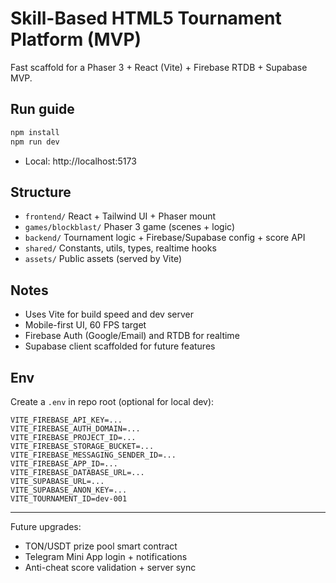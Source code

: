 # Skill-Based HTML5 Tournament Platform (MVP)

Fast scaffold for a Phaser 3 + React (Vite) + Firebase RTDB + Supabase MVP.

## Run guide

```bash
npm install
npm run dev
```

- Local: http://localhost:5173

## Structure

- `frontend/` React + Tailwind UI + Phaser mount
- `games/blockblast/` Phaser 3 game (scenes + logic)
- `backend/` Tournament logic + Firebase/Supabase config + score API
- `shared/` Constants, utils, types, realtime hooks
- `assets/` Public assets (served by Vite)

## Notes
- Uses Vite for build speed and dev server
- Mobile-first UI, 60 FPS target
- Firebase Auth (Google/Email) and RTDB for realtime
- Supabase client scaffolded for future features

## Env
Create a `.env` in repo root (optional for local dev):
```
VITE_FIREBASE_API_KEY=...
VITE_FIREBASE_AUTH_DOMAIN=...
VITE_FIREBASE_PROJECT_ID=...
VITE_FIREBASE_STORAGE_BUCKET=...
VITE_FIREBASE_MESSAGING_SENDER_ID=...
VITE_FIREBASE_APP_ID=...
VITE_FIREBASE_DATABASE_URL=...
VITE_SUPABASE_URL=...
VITE_SUPABASE_ANON_KEY=...
VITE_TOURNAMENT_ID=dev-001
```

---

Future upgrades:
- TON/USDT prize pool smart contract
- Telegram Mini App login + notifications
- Anti-cheat score validation + server sync
